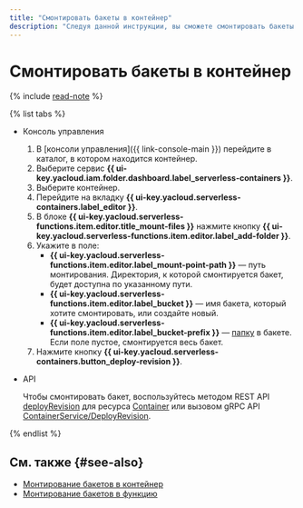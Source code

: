 ```yaml
---
title: "Смонтировать бакеты в контейнер"
description: "Следуя данной инструкции, вы сможете смонтировать бакеты в контейнер."
---
```


# Смонтировать бакеты в контейнер

{% include [read-note](../../_includes/functions/read-note.md) %}

{% list tabs %}

- Консоль управления
    
    1. В [консоли управления]({{ link-console-main }}) перейдите в каталог, в котором находится контейнер.
    1. Выберите сервис **{{ ui-key.yacloud.iam.folder.dashboard.label_serverless-containers }}**.
    1. Выберите контейнер.
    1. Перейдите на вкладку **{{ ui-key.yacloud.serverless-containers.label_editor }}**.
    1. В блоке **{{ ui-key.yacloud.serverless-functions.item.editor.title_mount-files }}** нажмите кнопку **{{ ui-key.yacloud.serverless-functions.item.editor.label_add-folder }}**.
    1. Укажите в поле:
        * **{{ ui-key.yacloud.serverless-functions.item.editor.label_mount-point-path }}** — путь монтирования. Директория, к которой смонтируется бакет, будет доступна по указанному пути.
        * **{{ ui-key.yacloud.serverless-functions.item.editor.label_bucket }}** — имя бакета, который хотите смонтировать, или создайте новый.
        * **{{ ui-key.yacloud.serverless-functions.item.editor.label_bucket-prefix }}** — [папку](../../storage/concepts/object.md#folder) в бакете. Если поле пустое, смонтируется весь бакет.
    1. Нажмите кнопку **{{ ui-key.yacloud.serverless-containers.button_deploy-revision }}**.

- API

  Чтобы смонтировать бакет, воспользуйтесь методом REST API [deployRevision](../containers/api-ref/Container/deployRevision.md) для ресурса [Container](../containers/api-ref/Container/index.md) или вызовом gRPC API [ContainerService/DeployRevision](../containers/api-ref/grpc/container_service.md#DeployRevision).

{% endlist %}

## См. также {#see-also}

* [Монтирование бакетов в контейнер](../concepts/mounting.md)
* [Монтирование бакетов в функцию](../../functions/concepts/mounting.md)
